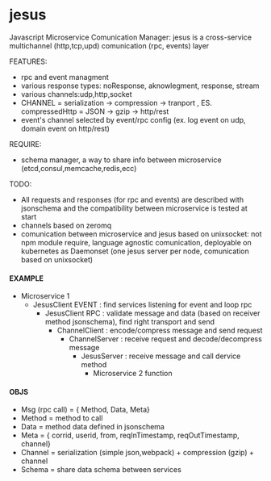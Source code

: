 # jesus
Javascript Microservice Comunication Manager:
jesus is a cross-service multichannel (http,tcp,upd) comunication (rpc, events) layer

FEATURES:
-  rpc and event managment
-  various response types: noResponse, aknowlegment, response, stream
-  various channels:udp,http,socket
-  CHANNEL = serialization -> compression -> tranport , ES. compressedHttp = JSON -> gzip -> http/rest
-  event's channel selected by event/rpc config (ex. log event on udp, domain event on http/rest)

REQUIRE:
-  schema manager, a way to share info between microservice (etcd,consul,memcache,redis,ecc)

TODO:
-  All requests and responses (for rpc and events) are described with jsonschema and the compatibility between microservice is tested at start
-  channels based on zeromq
-  comunication between microservice and jesus based on unixsocket: not npm module require, language agnostic comunication, deployable on kubernetes as Daemonset (one jesus server per node, comunication based on unixsocket)

#### EXAMPLE
- Microservice 1
  - JesusClient EVENT : find services listening for event and loop rpc
    - JesusClient RPC : validate message and data (based on receiver method jsonschema), find right transport and send
      - ChannelClient : encode/compress message and send request
        - ChannelServer : receive request and decode/decompress message
          - JesusServer : receive message and call dervice method
            - Microservice 2 function


#### OBJS
- Msg (rpc call) = { Method, Data, Meta}
- Method = method to call
- Data = method data defined in jsonschema
- Meta = { corrid, userid, from, reqInTimestamp, reqOutTimestamp, channel}
- Channel = serialization (simple json,webpack) + compression (gzip)  + channel
- Schema = share data schema between services

<!--<img src="https://cdn.rawgit.com/giorgio-casciaro/jesus/master/svg/test.svg"> -->
